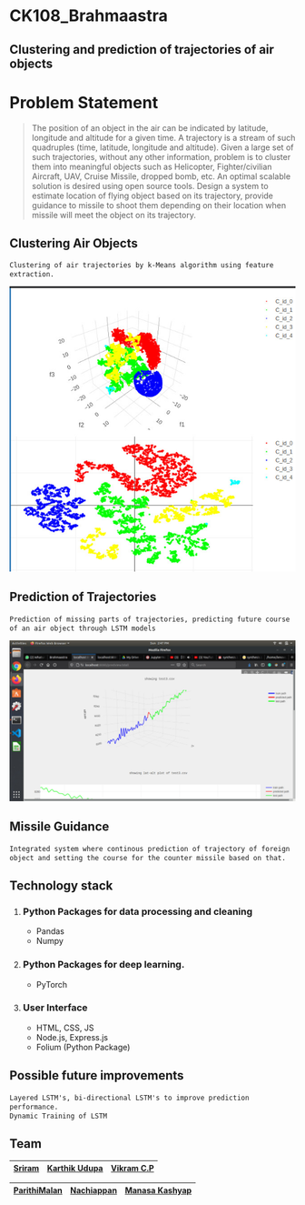 # CK108_Brahmaastra
## Clustering and prediction of trajectories of air objects

# Problem Statement
>The position of an object in the air can be indicated by latitude, longitude and altitude for a given time. A trajectory is a stream of such quadruples (time, latitude, longitude and altitude). Given a large set of such trajectories, without any other information, problem is to cluster them into meaningful objects such as Helicopter, Fighter/civilian Aircraft, UAV, Cruise Missile, dropped bomb, etc. An optimal scalable solution is desired using open source tools. Design a system to estimate location of flying object based on its trajectory, provide guidance to missile to shoot them depending on their location when missile will meet the object on its trajectory.

## Clustering Air Objects
    Clustering of air trajectories by k-Means algorithm using feature extraction.

![Alt text](./Results/cluster.jpeg?raw=true "Title")

## Prediction of Trajectories
    Prediction of missing parts of trajectories, predicting future course of an air object through LSTM models
![Alt text](./Results/3d_prediction.jpeg?raw=true "Title")

## Missile Guidance
    Integrated system where continous prediction of trajectory of foreign object and setting the course for the counter missile based on that.

## Technology stack
1. ### Python Packages for data processing and cleaning
    * Pandas
    * Numpy
2. ### Python Packages for deep learning.
    * PyTorch
3. ### User Interface
    * HTML, CSS, JS
    * Node.js, Express.js
    * Folium (Python Package)


## Possible future improvements
    Layered LSTM's, bi-directional LSTM's to improve prediction performance.
    Dynamic Training of LSTM

## Team

| [Sriram](https://github.com/sri1299) | [Karthik Udupa](https://github.com/k-udupa2000) | [Vikram C.P](www.github.com/sri1299) |
| :---: | :---: | :---: |




| [ParithiMalan]([www.github.com/superhakar.com) | [Nachiappan]([www.github.com/k-udupa2000) | [Manasa Kashyap](https://github.com/manasa28) |
| :---: | :---: | :---: |
